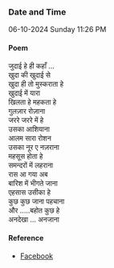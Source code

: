 ### Date and Time

06-10-2024 Sunday 11:26 PM

#### Poem

जुदाई हे ही कहाँ ... <br />
खुदा की खुदाई से  <br />
खुदा ही तो मुस्कराता हे  <br />
खुदाई में यारा <br />
खिलता हे महकता हे  <br />
गुलज़ार रोज़ाना <br />
जररे जररे में हे <br />
उसका आशियाना <br />
आलम सारा रोशन  <br />
उसका नूर ए नज़राना <br />
महसूस होता हे  <br />
समन्दरों में लहराना <br />
रास आ गया अब  <br />
बारिश में भीगते जाना <br />
एहसास उसीका हे <br />
कुछ कुछ जाना पहचाना <br />
और .....बहोत कुछ हे <br />
अनदेखा ... अनजाना

#### Reference

* [Facebook](https://www.facebook.com/share/p/Fr16yqq1XsGr8k3n/)
